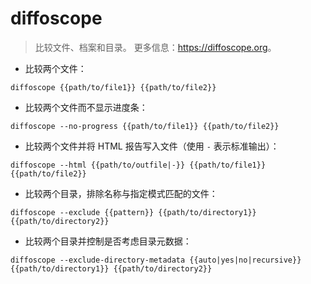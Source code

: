 # diffoscope

> 比较文件、档案和目录。
> 更多信息：<https://diffoscope.org>。

- 比较两个文件：

`diffoscope {{path/to/file1}} {{path/to/file2}}`

- 比较两个文件而不显示进度条：

`diffoscope --no-progress {{path/to/file1}} {{path/to/file2}}`

- 比较两个文件并将 HTML 报告写入文件（使用 `-` 表示标准输出）：

`diffoscope --html {{path/to/outfile|-}} {{path/to/file1}} {{path/to/file2}}`

- 比较两个目录，排除名称与指定模式匹配的文件：

`diffoscope --exclude {{pattern}} {{path/to/directory1}} {{path/to/directory2}}`

- 比较两个目录并控制是否考虑目录元数据：

`diffoscope --exclude-directory-metadata {{auto|yes|no|recursive}} {{path/to/directory1}} {{path/to/directory2}}`